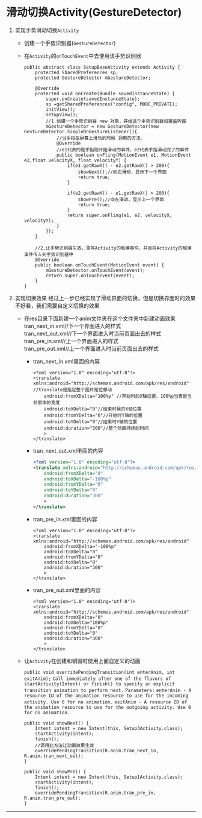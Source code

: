 滑动切换Activity(GestureDetector)
===

1. 实现手势滑动切换`Activity`        
	- 创建一个手势识别器(`GestureDetector`)       
	- 在`Activity`的`onTouchEvent`中去使用该手势识别器      

		```
		public abstract class SetupBaseActivity extends Activity {
			protected SharedPreferences sp;
			protected GestureDetector mGestureDetector;

			@Override
			protected void onCreate(Bundle savedInstanceState) {
				super.onCreate(savedInstanceState);
				sp =getSharedPreferences("config", MODE_PRIVATE);
				initView();
				setupView();
				//1.创建一个手势识别器 new 对象，并给这个手势识别器设置监听器
				mGestureDetector = new GestureDetector(new GestureDetector.SimpleOnGestureListener(){
					//当手指在屏幕上滑动的时候 调用的方法.
					@Override
					//e1代表的是手指刚开始滑动的事件，e2代表手指滑动完了的事件
					public boolean onFling(MotionEvent e1, MotionEvent e2,float velocityX, float velocityY) {
						if(e1.getRawX() - e2.getRawX() > 200){
							showNext();//向右滑动，显示下一个界面
							return true;
						}

						if(e2.getRawX() - e1.getRawX() > 200){
							showPre();//向左滑动，显示上一个界面
							return true;
						}
						return super.onFling(e1, e2, velocityX, velocityY);
					}
				});
			}

			//2.让手势识别器生效，重写Activity的触摸事件，并且将Activity的触摸事件传入到手势识别器中
			@Override
			public boolean onTouchEvent(MotionEvent event) {
				mGestureDetector.onTouchEvent(event);
				return super.onTouchEvent(event);
			}
		}
		```

2. 实现切换效果
	经过上一步已经实现了滑动界面的切换，但是切换界面时的效果不好看，我们需要自定义切换的效果
	
	- 在res目录下面新建一个anim文件夹在这个文件夹中新建动画效果
		tran_next_in.xml//下一个界面进入的样式         
		tran_next_out.xml//下一个界面进入时当前页面出去的样式          
		tran_pre_in.xml//上一个界面进入的样式          
		tran_pre_out.xml//上一个界面进入时当前页面出去的样式        
 
		- tran_next_in.xml里面的内容

			```
			<?xml version="1.0" encoding="utf-8"?>
			<translate xmlns:android="http://schemas.android.com/apk/res/android"    //translate是指定整个图片是位移动
				android:fromXDelta="100%p" //开始时的X轴位置，100%p当表是当前窗体的宽度
				android:toXDelta="0"//结束时候的X轴位置
				android:fromYDelta="0"//开始时Y轴的位置
				android:toYDelta="0"//结束时Y轴的位置
				android:duration="300"//整个动画持续的时间
				>
			</translate>
			```
	 
		- tran_next_out.xml里面的内容
			```xml
			<?xml version="1.0" encoding="utf-8"?>
			<translate xmlns:android="http://schemas.android.com/apk/res/android"
				android:fromXDelta="0"
				android:toXDelta="-100%p"
				android:fromYDelta="0"
				android:toYDelta="0"
				android:duration="300"
				>
			</translate>
			```
	 
		- tran_pre_in.xml里面的内容

			```
			<?xml version="1.0" encoding="utf-8"?>
			<translate xmlns:android="http://schemas.android.com/apk/res/android"
				android:fromXDelta="-100%p"
				android:toXDelta="0"
				android:fromYDelta="0"
				android:toYDelta="0"
				android:duration="300"
				>
			</translate>
			```
	 
		- tran_pre_out.xml里面的内容

			```
			<?xml version="1.0" encoding="utf-8"?>
			<translate xmlns:android="http://schemas.android.com/apk/res/android"
				android:fromXDelta="0"
				android:toXDelta="100%p"
				android:fromYDelta="0"
				android:toYDelta="0"
				android:duration="300"
				>
			</translate>
			```
  
	- 让`Activity`在创建和销毁时使用上面自定义的动画
		
		`public void overridePendingTransition(int enterAnim, int exitAnim);`
		`Call immediately after one of the flavors of startActivity(Intent) or finish() to specify an explicit transition animation to perform next.`
		`Parameters:`
		`enterAnim - A resource ID of the animation resource to use for the incoming activity. Use 0 for no animation.`
		`exitAnim - A resource ID of the animation resource to use for the outgoing activity. Use 0 for no animation.`
	

		```
		public void showNext() {      
			Intent intent = new Intent(this, Setup3Activity.class);
			startActivity(intent);
			finish();
			//调用此方法让动画效果生效
			overridePendingTransition(R.anim.tran_next_in, R.anim.tran_next_out);
		}
    
		public void showPre() {
			Intent intent = new Intent(this, Setup1Activity.class);
			startActivity(intent);
			finish();
			overridePendingTransition(R.anim.tran_pre_in, R.anim.tran_pre_out);
		}
		```
		
---
 
 